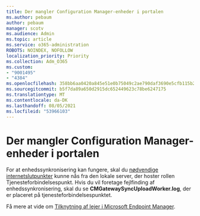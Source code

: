 ```yaml
---
title: Der mangler Configuration Manager-enheder i portalen
ms.author: pebaum
author: pebaum
manager: scotv
ms.audience: Admin
ms.topic: article
ms.service: o365-administration
ROBOTS: NOINDEX, NOFOLLOW
localization_priority: Priority
ms.collection: Adm_O365
ms.custom:
- "9001495"
- "4384"
ms.openlocfilehash: 358bb6aa0420a845e51e0b75049c2ae790daf3690e5cfb115b234d82a29e93a7
ms.sourcegitcommit: b5f7da89a650d2915dc652449623c78be6247175
ms.translationtype: MT
ms.contentlocale: da-DK
ms.lasthandoff: 08/05/2021
ms.locfileid: "53966103"
---
```

# <a name="configuration-manager-devices-missing-in-the-portal"></a>Der mangler Configuration Manager-enheder i portalen

For at enhedssynkronisering kan fungere, skal du [nødvendige internetslutpunkter](https://docs.microsoft.com/configmgr/tenant-attach/device-sync-actions#internet-endpoints) kunne nås fra den lokale server, der hoster rollen Tjenesteforbindelsespunkt. Hvis du vil foretage fejlfinding af enhedssynkronisering, skal du se **CMGatewaySyncUploadWorker.log**, der er placeret på tjenesteforbindelsespunktet.

Få mere at vide om [Tilknytning af lejer i Microsoft Endpoint Manager](https://docs.microsoft.com/configmgr/tenant-attach/).
